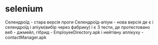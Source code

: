 # selenium
Селендроїд - стара версія проги
Селендроїд-апіум  - нова версія де є і селендроїд і апіум(вибір через фабрику)
і є 3 тести, де протестовано веб - джмейл, гібрид - EmployeeDirectory.apk і нейтівну аплікуху - contactManager.apk
